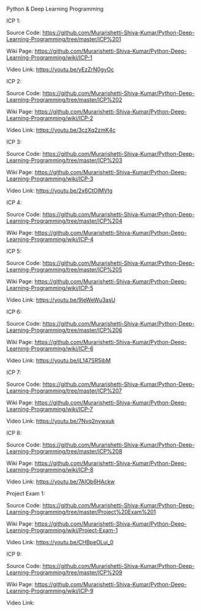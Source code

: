 Python & Deep Learning Programming

ICP 1:
  
  Source Code: https://github.com/Murarishetti-Shiva-Kumar/Python-Deep-Learning-Programming/tree/master/ICP%201
  
  Wiki Page: https://github.com/Murarishetti-Shiva-Kumar/Python-Deep-Learning-Programming/wiki/ICP-1
  
  Video Link: https://youtu.be/yEzZrN0gyOc

ICP 2:
 
 Source Code: https://github.com/Murarishetti-Shiva-Kumar/Python-Deep-Learning-Programming/tree/master/ICP%202
  
  Wiki Page: https://github.com/Murarishetti-Shiva-Kumar/Python-Deep-Learning-Programming/wiki/ICP-2
  
  Video Link: https://youtu.be/3czXq2zmK4c

ICP 3:
 
 Source Code: https://github.com/Murarishetti-Shiva-Kumar/Python-Deep-Learning-Programming/tree/master/ICP%203
  
  Wiki Page: https://github.com/Murarishetti-Shiva-Kumar/Python-Deep-Learning-Programming/wiki/ICP-3
  
  Video Link: https://youtu.be/2x6CtOlMVtg

ICP 4:
 
 Source Code: https://github.com/Murarishetti-Shiva-Kumar/Python-Deep-Learning-Programming/tree/master/ICP%204
  
  Wiki Page: https://github.com/Murarishetti-Shiva-Kumar/Python-Deep-Learning-Programming/wiki/ICP-4

ICP 5:
 
 Source Code: https://github.com/Murarishetti-Shiva-Kumar/Python-Deep-Learning-Programming/tree/master/ICP%205
  
  Wiki Page: https://github.com/Murarishetti-Shiva-Kumar/Python-Deep-Learning-Programming/wiki/ICP-5
  
  Video Link: https://youtu.be/9leWeWu3asU

ICP 6:
 
 Source Code: https://github.com/Murarishetti-Shiva-Kumar/Python-Deep-Learning-Programming/tree/master/ICP%206
  
  Wiki Page: https://github.com/Murarishetti-Shiva-Kumar/Python-Deep-Learning-Programming/wiki/ICP-6
  
  Video Link: https://youtu.be/iL147SR5ibM

ICP 7:
 
 Source Code: https://github.com/Murarishetti-Shiva-Kumar/Python-Deep-Learning-Programming/tree/master/ICP%207
  
  Wiki Page: https://github.com/Murarishetti-Shiva-Kumar/Python-Deep-Learning-Programming/wiki/ICP-7
  
  Video Link: https://youtu.be/7Nvq2nywxuk
   
ICP 8:
 
 Source Code: https://github.com/Murarishetti-Shiva-Kumar/Python-Deep-Learning-Programming/tree/master/ICP%208
  
  Wiki Page: https://github.com/Murarishetti-Shiva-Kumar/Python-Deep-Learning-Programming/wiki/ICP-8
  
  Video Link: https://youtu.be/7AIOb6HAckw
  
Project Exam 1:

 Source Code: https://github.com/Murarishetti-Shiva-Kumar/Python-Deep-Learning-Programming/tree/master/Project%20Exam%201
  
  Wiki Page: https://github.com/Murarishetti-Shiva-Kumar/Python-Deep-Learning-Programming/wiki/Project-Exam-1
  
  Video Link: https://youtu.be/CHBpeOLui_0
  
 ICP 9:
 
  Source Code: https://github.com/Murarishetti-Shiva-Kumar/Python-Deep-Learning-Programming/tree/master/ICP%209
  
  Wiki Page:  https://github.com/Murarishetti-Shiva-Kumar/Python-Deep-Learning-Programming/wiki/ICP-9
  
  Video Link: 
